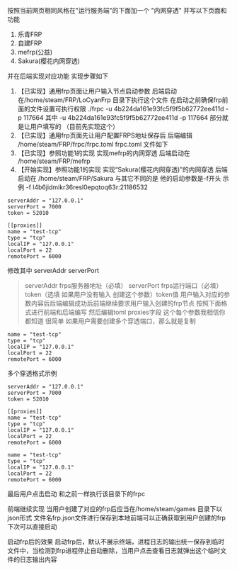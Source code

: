 按照当前网页相同风格在"运行服务端"的下面加一个 "内网穿透" 并写以下页面和功能
1. 乐青FRP
2. 自建FRP
3. mefrp(公益)
4. Sakura(樱花内网穿透)

并在后端实现对应功能 实现步骤如下
1. 【已实现】通用frp页面让用户输入节点启动参数 后端启动在/home/steam/FRP/LoCyanFrp 目录下执行这个文件 在启动之前确保frp前面的文件设置可执行权限
./frpc -u 4b224da161e93fc5f9f5b62772ee411d -p 117664
其中 -u 4b224da161e93fc5f9f5b62772ee411d -p 117664 部分就是让用户填写的
（目前先实现这个）
2. 【已实现】通用frp页面先让用户配置FRPS地址保存后 后端编辑 /home/steam/FRP/frpc/frpc.toml
frpc.toml 文件如下
3. 【已实现】参照功能1的实现 实现mefrp的内网穿透 后端启动在 /home/steam/FRP/mefrp
4. 【开始实现】参照功能1的实现 实现“Sakura(樱花内网穿透)”的内网穿透 后端启动在 /home/steam/FRP/Sakura 与其它不同的是 他的启动参数是-f开头 示例 -f l4b6jidmikr36resl0epqtoq63r:21186532
```
serverAddr = "127.0.0.1"
serverPort = 7000
token = 52010 

[[proxies]]
name = "test-tcp"
type = "tcp"
localIP = "127.0.0.1"
localPort = 22
remotePort = 6000
```
修改其中 serverAddr serverPort
>serverAddr frps服务器地址（必填） serverPort frps运行端口（必填）token（选填 如果用户没有输入 创建这个参数）token值 
用户输入对应的参数内容后后端编辑成功后前端继续要求用户输入创建的frp节点 按照下面格式进行前端和后端编写 然后编辑toml proxies字段 这个每个参数我相信你都知道 很简单 如果用户需要创建多个穿透端口，那么就是复制
```
name = "test-tcp"
type = "tcp"
localIP = "127.0.0.1"
localPort = 22
remotePort = 6000
```
多个穿透格式示例
```
serverAddr = "127.0.0.1"
serverPort = 7000
token = 52010 

[[proxies]]
name = "test-tcp"
type = "tcp"
localIP = "127.0.0.1"
localPort = 22
remotePort = 6000

name = "test-tcp"
type = "tcp"
localIP = "127.0.0.1"
localPort = 22
remotePort = 6000
```
最后用户点击启动 和之前一样执行该目录下的frpc

前端继续实现
当用户创建了对应的frp后应当在/home/steam/games 目录下以json形式 文件名frp.json文件进行保存到本地前端可以正确获取到用户创建的frp下次可以直接启动

启动frp后的效果
启动frp后，默认不展示终端，进程日志的输出统一保存到临时文件中，当检测到frp进程停止自动删除，当用户点击查看日志就弹出这个临时文件的日志输出内容